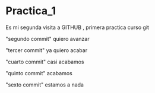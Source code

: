 # Practica_1
Es mi segunda visita a GITHUB , primera practica curso git

"segundo commit"
quiero avanzar 

"tercer commit"
ya quiero acabar 

"cuarto commit"
casi acabamos 

"quinto commit"
acabamos

"sexto commit"
estamos a nada 